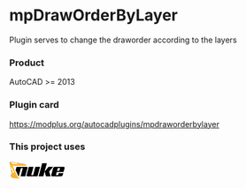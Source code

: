 # mpDrawOrderByLayer
Plugin serves to change the draworder according to the layers
### Product ###
AutoCAD >= 2013
### Plugin card ###
https://modplus.org/autocadplugins/mpdraworderbylayer
### This project uses

[<img align="left" src="https://raw.githubusercontent.com/ModPlus-Software/Documentation/master/Images/nuke-logo-small.png" />](https://nuke.build/)